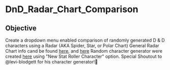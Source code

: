 # DnD_Radar_Chart_Comparison
## Objective 
Create a dropdown menu enabled comparison of randomly generated D & D characters using a Radar (AKA Spider, Star, or Polar Chart)
General Radar Chart info cand be found [here](https://en.wikipedia.org/wiki/Radar_chart), and [here](https://plotly.com/python/radar-chart/)
Random character generator were created [here](https://levi-blodgett.github.io/dnd-char-generator/) using "New Stat Roller Character" option.
Special Shoutout to @levi-blodgett for his character generator!:clap:
